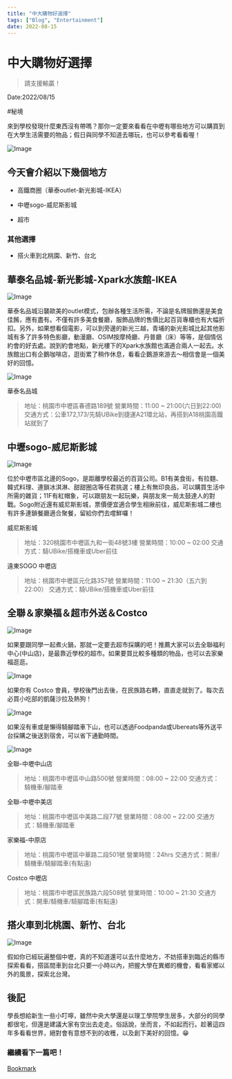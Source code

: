 ```yaml
---
title: "中大購物好選擇"
tags: ["Blog", "Entertainment"]
date: 2022-08-15
---
```

# 中大購物好選擇

> 請支援輸贏！

Date:2022/08/15



#秘境



來到學校發現什麼東西沒有帶嗎？那你一定要來看看在中壢有哪些地方可以購買到在大學生活需要的物品；假日與同學不知道去哪玩，也可以參考看看喔！

![Image](https://raw.githubusercontent.com/NCU-FRESH/2024-blog/main/images/20240717_202539_image.jpg)

## 今天會介紹以下幾個地方

- 高鐵商圈（華泰outlet-新光影城-IKEA）

- 中壢sogo-威尼斯影城

- 超市

### 其他選擇

- 搭火車到北桃園、新竹、台北

## 華泰名品城-新光影城-Xpark水族館-IKEA

![Image](https://raw.githubusercontent.com/NCU-FRESH/2024-blog/main/images/20240717_202550_image.jpg)

華泰名品城沿襲歐美的outlet模式，包辦各種生活所需，不論是名牌服飾還是美食佳餚，應有盡有。不僅有許多美食餐廳，服飾品牌的售價比起百貨專櫃也有大幅折扣。另外，如果想看個電影，可以到旁邊的新光三越，青埔的新光影城比起其他影城有多了許多特色影廳，動漫廳、OSIM按摩椅廳、丹普廳（床）等等，是個情侶約會的好去處。說到約會地點，新光樓下的Xpark水族館也滿適合兩人一起去。水族館出口有企鵝咖啡店，逛街累了稍作休息，看看企鵝游來游去～相信會是一個美好的回憶。

![Image](https://raw.githubusercontent.com/NCU-FRESH/2024-blog/main/images/20240717_202605_image.jpg)

華泰名品城

> 地址：桃園市中壢區春德路189號
營業時間：11:00 ~ 21:00(六日到22:00)
交通方式：公車172,173/先騎UBike到捷運A21環北站，再搭到A18桃園高鐵站就到了

## 中壢sogo-威尼斯影城

![Image](https://raw.githubusercontent.com/NCU-FRESH/2024-blog/main/images/20240717_202617_image.jpg)

位於中壢市區北邊的Sogo，是距離學校最近的百貨公司。B1有美食街，有拉麵、韓式料理、連鎖冰淇淋、甜甜圈店等任君挑選；樓上有無印良品，可以購買生活中所需的雜貨；11F有紅帽象，可以跟朋友一起玩樂，與朋友來一局太鼓達人的對戰。Sogo附近還有威尼斯影城，票價便宜適合學生相揪前往，威尼斯影城二樓也有許多連鎖餐廳適合聚餐，留給你們去嚐鮮囉！

威尼斯影城

> 地址：320桃園市中壢區九和一街48號3樓
營業時間：10:00 ~ 02:00
交通方式：騎UBike/搭機車或Uber前往

遠東SOGO 中壢店

> 地址：桃園市中壢區元化路357號
營業時間：11:00 ~ 21:30（五六到22:00）
交通方式：騎UBike/搭機車或Uber前往

## 全聯＆家樂福＆超市外送＆Costco

![Image](https://raw.githubusercontent.com/NCU-FRESH/2024-blog/main/images/20240717_202629_image.jpg)

如果要跟同學一起煮火鍋，那就一定要去超市採購的吧！推薦大家可以去全聯福利中心(中山店)，是最靠近學校的超市。如果要買比較多種類的物品，也可以去家樂福逛逛。

![Image](https://raw.githubusercontent.com/NCU-FRESH/2024-blog/main/images/20240717_202641_image.jpg)

如果你有 Costco 會員，學校後門出去後，在民族路右轉，直直走就到了。每次去必買小吃部的凱薩沙拉及熱狗！

![Image](https://raw.githubusercontent.com/NCU-FRESH/2024-blog/main/images/20240717_202649_image.jpg)

如果沒有車或是懶得騎腳踏車下山，也可以透過Foodpanda或Ubereats等外送平台採購之後送到宿舍，可以省下通勤時間。

![Image](https://raw.githubusercontent.com/NCU-FRESH/2024-blog/main/images/20240717_202653_image.jpg)

全聯-中壢中山店

> 地址：桃園市中壢區中山路500號
營業時間：08:00 ~ 22:00
交通方式：騎機車/腳踏車

全聯-中壢中美店

> 地址：桃園市中壢區中美路二段77號
營業時間：08:00 ~ 22:00
交通方式：騎機車/腳踏車

家樂福-中原店

> 地址：桃園市中壢區中華路二段501號
營業時間：24hrs
交通方式：開車/騎機車/騎腳踏車(有點遠)

Costco 中壢店

> 地址：桃園市中壢區民族路六段508號
營業時間：10:00 ~ 21:30
交通方式：開車/騎機車/騎腳踏車(有點遠)

## 搭火車到北桃園、新竹、台北

![Image](https://raw.githubusercontent.com/NCU-FRESH/2024-blog/main/images/20240717_202657_image.jpg)

假如你已經玩遍整個中壢，真的不知道還可以去什麼地方，不妨搭車到臨近的縣市探索看看，搭區間車到台北只要一小時以內，把握大學在異鄉的機會，看看家鄉以外的風景，探索北台灣。

## 後記

學長想給新生一些小叮嚀，雖然中央大學還是以理工學院學生居多，大部分的同學都很宅，但還是建議大家有空出去走走。俗話說，坐而言，不如起而行。趁著這四年多看看世界，絕對會有意想不到的收穫，以及創下美好的回憶。😁

### 繼續看下一篇吧！

[Bookmark](https://ncufresh.ncu.edu.tw/blog/fun/?postId=72cc84f6-c89a-403f-8cb7-145e578214c7)



